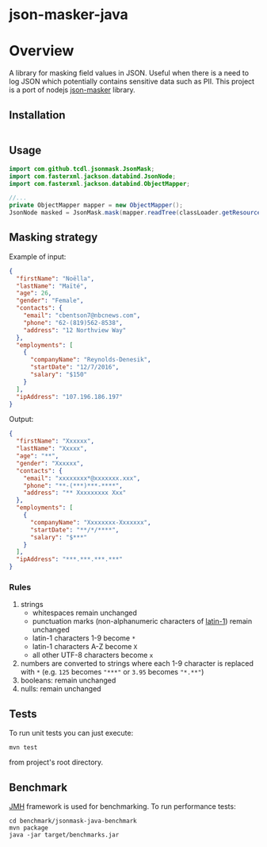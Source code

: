 # json-masker-java
# Overview

A library for masking field values in JSON. Useful when there is a need to log JSON which potentially contains sensitive data such as PII.
This project is a port of nodejs [json-masker](https://github.com/tcdl/json-masker) library.

## Installation
```
```

## Usage
```java
import com.github.tcdl.jsonmask.JsonMask;
import com.fasterxml.jackson.databind.JsonNode;
import com.fasterxml.jackson.databind.ObjectMapper;

//...
private ObjectMapper mapper = new ObjectMapper();
JsonNode masked = JsonMask.mask(mapper.readTree(classLoader.getResourceAsStream("sample0.json"))));
```

## Masking strategy
Example of input:
```json
{
  "firstName": "Noëlla",
  "lastName": "Maïté",
  "age": 26,
  "gender": "Female",
  "contacts": {
    "email": "cbentson7@nbcnews.com",
    "phone": "62-(819)562-8538",
    "address": "12 Northview Way"
  },
  "employments": [
    {
      "companyName": "Reynolds-Denesik",
      "startDate": "12/7/2016",
      "salary": "$150"
    }
  ],
  "ipAddress": "107.196.186.197"
}
```
Output:
```json
{
  "firstName": "Xxxxxx",
  "lastName": "Xxxxx",
  "age": "**",
  "gender": "Xxxxxx",
  "contacts": {
    "email": "xxxxxxxx*@xxxxxxx.xxx",
    "phone": "**-(***)***-****",
    "address": "** Xxxxxxxxx Xxx"
  },
  "employments": [
    {
      "companyName": "Xxxxxxxx-Xxxxxxx",
      "startDate": "**/*/****",
      "salary": "$***"
    }
  ],
  "ipAddress": "***.***.***.***"
}
```
### Rules
1. strings
    * whitespaces remain unchanged 
    * punctuation marks (non-alphanumeric characters of [latin-1](http://jrgraphix.net/r/Unicode/0020-007F)) remain unchanged
    * latin-1 characters 1-9 become `*`
    * latin-1 characters A-Z become `X`
    * all other UTF-8 characters become `x`
2. numbers are converted to strings where each 1-9 character is replaced with `*` (e.g. `125` becomes `"***"` or `3.95` becomes `"*.**"`) 
3. booleans: remain unchanged
4. nulls: remain unchanged

## Tests
To run unit tests you can just execute:
```
mvn test
```
from project's root directory.

## Benchmark
[JMH](http://openjdk.java.net/projects/code-tools/jmh/) framework is used for benchmarking. To run performance tests:
```
cd benchmark/jsonmask-java-benchmark
mvn package
java -jar target/benchmarks.jar
```
